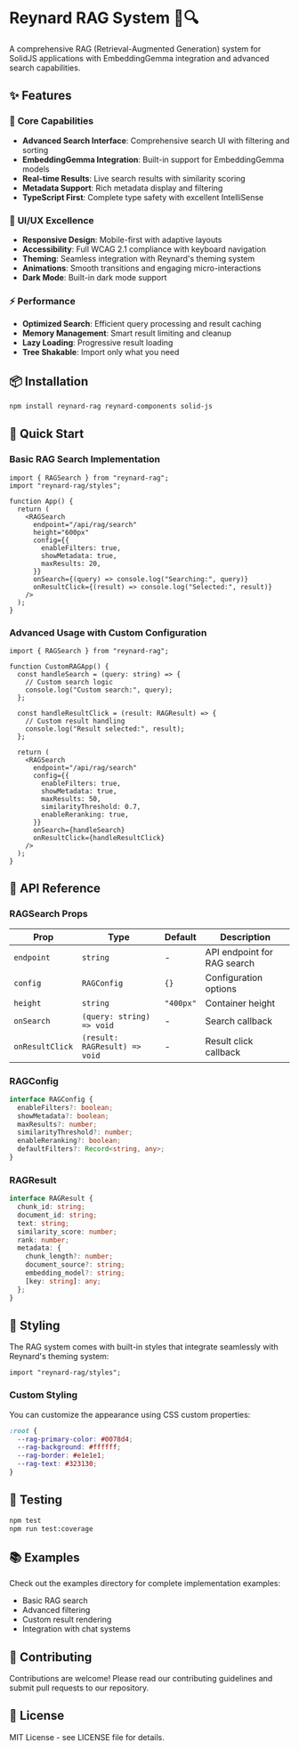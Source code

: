 # Reynard RAG System 🦊🔍

A comprehensive RAG (Retrieval-Augmented Generation) system for SolidJS applications with EmbeddingGemma integration and advanced search capabilities.

## ✨ Features

### 🚀 **Core Capabilities**

- **Advanced Search Interface**: Comprehensive search UI with filtering and sorting
- **EmbeddingGemma Integration**: Built-in support for EmbeddingGemma models
- **Real-time Results**: Live search results with similarity scoring
- **Metadata Support**: Rich metadata display and filtering
- **TypeScript First**: Complete type safety with excellent IntelliSense

### 🎨 **UI/UX Excellence**

- **Responsive Design**: Mobile-first with adaptive layouts
- **Accessibility**: Full WCAG 2.1 compliance with keyboard navigation
- **Theming**: Seamless integration with Reynard's theming system
- **Animations**: Smooth transitions and engaging micro-interactions
- **Dark Mode**: Built-in dark mode support

### ⚡ **Performance**

- **Optimized Search**: Efficient query processing and result caching
- **Memory Management**: Smart result limiting and cleanup
- **Lazy Loading**: Progressive result loading
- **Tree Shakable**: Import only what you need

## 📦 Installation

```bash
npm install reynard-rag reynard-components solid-js
```

## 🎯 Quick Start

### Basic RAG Search Implementation

```tsx
import { RAGSearch } from "reynard-rag";
import "reynard-rag/styles";

function App() {
  return (
    <RAGSearch
      endpoint="/api/rag/search"
      height="600px"
      config={{
        enableFilters: true,
        showMetadata: true,
        maxResults: 20,
      }}
      onSearch={(query) => console.log("Searching:", query)}
      onResultClick={(result) => console.log("Selected:", result)}
    />
  );
}
```

### Advanced Usage with Custom Configuration

```tsx
import { RAGSearch } from "reynard-rag";

function CustomRAGApp() {
  const handleSearch = (query: string) => {
    // Custom search logic
    console.log("Custom search:", query);
  };

  const handleResultClick = (result: RAGResult) => {
    // Custom result handling
    console.log("Result selected:", result);
  };

  return (
    <RAGSearch
      endpoint="/api/rag/search"
      config={{
        enableFilters: true,
        showMetadata: true,
        maxResults: 50,
        similarityThreshold: 0.7,
        enableReranking: true,
      }}
      onSearch={handleSearch}
      onResultClick={handleResultClick}
    />
  );
}
```

## 🔧 API Reference

### RAGSearch Props

| Prop            | Type                          | Default   | Description                 |
| --------------- | ----------------------------- | --------- | --------------------------- |
| `endpoint`      | `string`                      | -         | API endpoint for RAG search |
| `config`        | `RAGConfig`                   | `{}`      | Configuration options       |
| `height`        | `string`                      | `"400px"` | Container height            |
| `onSearch`      | `(query: string) => void`     | -         | Search callback             |
| `onResultClick` | `(result: RAGResult) => void` | -         | Result click callback       |

### RAGConfig

```typescript
interface RAGConfig {
  enableFilters?: boolean;
  showMetadata?: boolean;
  maxResults?: number;
  similarityThreshold?: number;
  enableReranking?: boolean;
  defaultFilters?: Record<string, any>;
}
```

### RAGResult

```typescript
interface RAGResult {
  chunk_id: string;
  document_id: string;
  text: string;
  similarity_score: number;
  rank: number;
  metadata: {
    chunk_length?: number;
    document_source?: string;
    embedding_model?: string;
    [key: string]: any;
  };
}
```

## 🎨 Styling

The RAG system comes with built-in styles that integrate seamlessly with Reynard's theming system:

```tsx
import "reynard-rag/styles";
```

### Custom Styling

You can customize the appearance using CSS custom properties:

```css
:root {
  --rag-primary-color: #0078d4;
  --rag-background: #ffffff;
  --rag-border: #e1e1e1;
  --rag-text: #323130;
}
```

## 🧪 Testing

```bash
npm test
npm run test:coverage
```

## 📚 Examples

Check out the examples directory for complete implementation examples:

- Basic RAG search
- Advanced filtering
- Custom result rendering
- Integration with chat systems

## 🤝 Contributing

Contributions are welcome! Please read our contributing guidelines and submit pull requests to our repository.

## 📄 License

MIT License - see LICENSE file for details.
